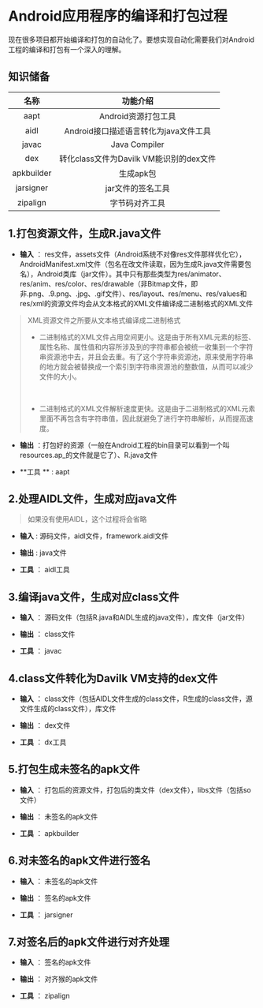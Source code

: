 # Android应用程序的编译和打包过程

现在很多项目都开始编译和打包的自动化了。要想实现自动化需要我们对Android工程的编译和打包有一个深入的理解。



## 知识储备

|     名称     |             功能介绍             |
| :--------: | :--------------------------: |
|    aapt    |        Android资源打包工具         |
|    aidl    |   Android接口描述语言转化为java文件工具   |
|   javac    |        Java Compiler         |
|    dex     | 转化class文件为Davilk VM能识别的dex文件 |
| apkbuilder |            生成apk包            |
| jarsigner  |          jar文件的签名工具          |
|  zipalign  |           字节码对齐工具            |



## 1.打包资源文件，生成R.java文件

- **输入** ： res文件，assets文件（Android系统不对像res文件那样优化它），AndroidManifest.xml文件（包名在改文件读取，因为生成R.java文件需要包名），Android类库（jar文件）。其中只有那些类型为res/animator、res/anim、res/color、res/drawable（非Bitmap文件，即非.png、.9.png、.jpg、.gif文件）、res/layout、res/menu、res/values和res/xml的资源文件均会从文本格式的XML文件编译成二进制格式的XML文件



> XML资源文件之所要从文本格式编译成二进制格式
>
> - 二进制格式的XML文件占用空间更小。这是由于所有XML元素的标签、属性名称、属性值和内容所涉及到的字符串都会被统一收集到一个字符串资源池中去，并且会去重。有了这个字符串资源池，原来使用字符串的地方就会被替换成一个索引到字符串资源池的整数值，从而可以减少文件的大小。
>
>   ​
>
> - 二进制格式的XML文件解析速度更快。这是由于二进制格式的XML元素里面不再包含有字符串值，因此就避免了进行字符串解析，从而提高速度。



- **输出** ：打包好的资源（一般在Android工程的bin目录可以看到一个叫resources.ap_的文件就是它了）、R.java文件



- **工具 ** : aapt



## 2.处理AIDL文件，生成对应java文件

> 如果没有使用AIDL，这个过程将会省略



- **输入** : 源码文件，aidl文件，framework.aidl文件



- **输出** : java文件



- **工具** ： aidl工具



## 3.编译java文件，生成对应class文件



- **输入** ： 源码文件（包括R.java和AIDL生成的java文件），库文件（jar文件）



- **输出** ： class文件



- **工具** ： javac



## 4.class文件转化为Davilk VM支持的dex文件



- **输入** ： class文件（包括AIDL文件生成的class文件，R生成的class文件，源文件生成的class文件），库文件



- **输出** ： dex文件



- **工具** ： dx工具



## 5.打包生成未签名的apk文件



- **输入** ： 打包后的资源文件，打包后的类文件（dex文件），libs文件（包括so文件）



- **输出** ： 未签名的apk文件



- **工具** ： apkbuilder



## 6.对未签名的apk文件进行签名



- **输入** ： 未签名的apk文件



- **输出** ： 签名的apk文件



- **工具** ： jarsigner



## 7.对签名后的apk文件进行对齐处理



- **输入** ： 签名的apk文件



- **输出** ： 对齐猴的apk文件



- **工具** ： zipalign

